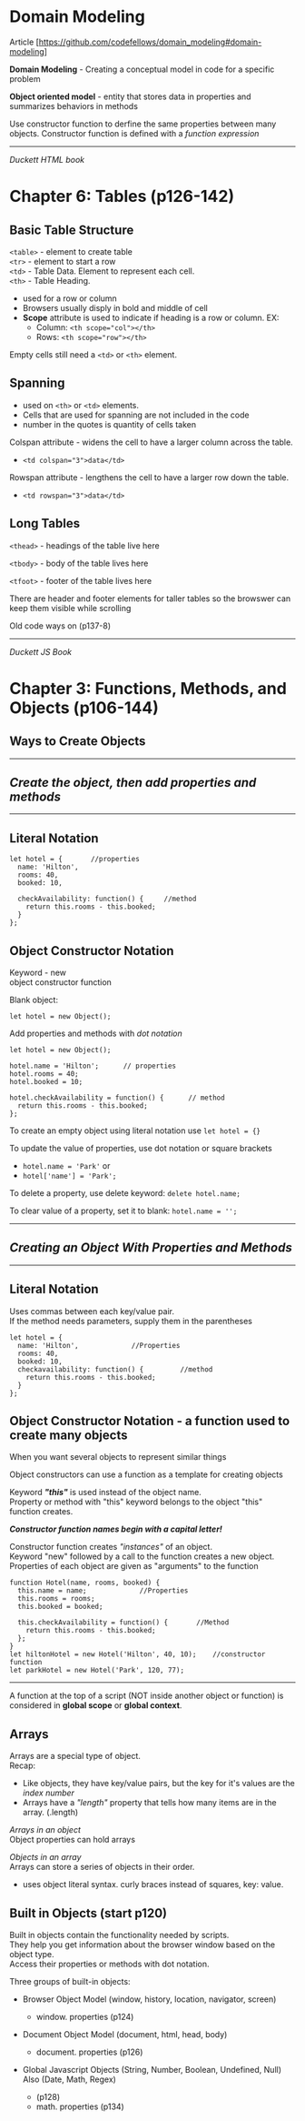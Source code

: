 # Domain Modeling
Article [https://github.com/codefellows/domain_modeling#domain-modeling]

**Domain Modeling** - Creating a conceptual model in code for a specific problem

**Object oriented model** - entity that stores data in properties and summarizes behaviors in methods

Use constructor function to derfine the same properties between many objects.
Constructor function is defined with a _function expression_

---
_Duckett HTML book_
# Chapter 6: Tables (p126-142)

## Basic Table Structure  
`<table>` - element to create table  
`<tr>` - element to start a row  
`<td>` - Table Data. Element to represent each cell.  
`<th>` - Table Heading.

- used for a row or column
- Browsers usually disply in bold and middle of cell
- **Scope** attribute is used to indicate if heading is a row or column.  EX:
  * Column: `<th scope="col"></th>`
  * Rows: `<th scope="row"></th>`

Empty cells still need a `<td>` or `<th>` element.  

## Spanning

- used on `<th>` or `<td>` elements.
- Cells that are used for spanning are not included in the code
- number in the quotes is quantity of cells taken

Colspan attribute - widens the cell to have a larger column across the table.
- `<td colspan="3">data</td>`

Rowspan attribute - lengthens the cell to have a larger row down the table.
- `<td rowspan="3">data</td>`

## Long Tables

`<thead>` - headings of the table live here

`<tbody>` - body of the table lives here  

`<tfoot>`  - footer of the table lives here

There are header and footer elements for taller tables so the browswer can keep them visible while scrolling

Old code ways on (p137-8)

---
_Duckett JS Book_

# Chapter 3: Functions, Methods, and Objects (p106-144)

## Ways to Create Objects

---

## ***Create the object, then add properties and methods***

---

## Literal Notation

```
let hotel = {       //properties
  name: 'Hilton',
  rooms: 40,
  booked: 10,

  checkAvailability: function() {     //method
    return this.rooms - this.booked;
  }
};
```

## Object Constructor Notation

Keyword - new  
object constructor function  

Blank object:

```
let hotel = new Object();
```

Add properties and methods with _dot notation_  

```
let hotel = new Object();

hotel.name = 'Hilton';      // properties
hotel.rooms = 40;
hotel.booked = 10;   

hotel.checkAvailability = function() {      // method
  return this.rooms - this.booked;
};                 
```

To create an empty object using literal notation use `let hotel = {}`

To update the value of properties, use dot notation or square brackets
- `hotel.name = 'Park'` or 
- `hotel['name'] = 'Park';`

To delete a property, use delete keyword: `delete hotel.name;`

To clear value of a property, set it to blank: `hotel.name = '';`

---
## ***Creating an Object With Properties and Methods***

---

## Literal Notation

Uses commas between each key/value pair.  
If the method needs parameters, supply them in the parentheses
```
let hotel = {           
  name: 'Hilton',             //Properties
  rooms: 40,
  booked: 10,
  checkavailability: function() {         //method
    return this.rooms - this.booked;
  }
};
```

## Object Constructor Notation - a function used to create many objects

When you want several objects to represent similar things

Object constructors can use a function as a template for creating objects

Keyword ***"this"*** is used instead of the object name.  
Property or method with "this" keyword belongs to the object "this" function creates.

***Constructor function names begin with a capital letter!***

Constructor function creates _"instances"_ of an object.  
Keyword "new" followed by a call to the function creates a new object.  
Properties of each object are given as "arguments" to the function


```
function Hotel(name, rooms, booked) {
  this.name = name;             //Properties
  this.rooms = rooms;
  this.booked = booked;

  this.checkAvailability = function() {       //Method
    return this.rooms - this.booked;
  };
}
let hiltonHotel = new Hotel('Hilton', 40, 10);    //constructor function
let parkHotel = new Hotel('Park', 120, 77);

```

---

A function at the top of a script (NOT inside another object or function) is considered in **global scope** or **global context**.

## Arrays

Arrays are a special type of object.  
Recap: 

- Like objects, they have key/value pairs, but the key for it's values are the _index number_
- Arrays have a _"length"_ property that tells how many items are in the array. (.length)

_Arrays in an object_  
Object properties can hold arrays

_Objects in an array_  
Arrays can store a series of objects in their order.
  
  - uses object literal syntax. curly braces instead of squares, key: value.


## Built in Objects (start p120)

Built in objects contain the functionality needed by scripts.  
They help you get information about the browser window based on the object type.  
Access their properties or methods with dot notation.

Three groups of built-in objects:

- Browser Object Model (window, history, location, navigator, screen)
  - window. properties (p124)

- Document Object Model (document, html, head, body)
  - document. properties (p126)

- Global Javascript Objects (String, Number, Boolean, Undefined, Null) Also (Date, Math, Regex)
  - (p128)
  - math. properties (p134) 
